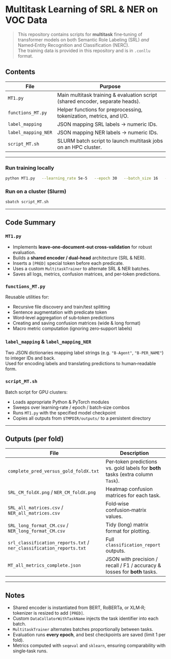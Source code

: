 # Multitask Learning of SRL & NER on VOC Data

> This repository contains scripts for **multitask** fine‑tuning of transformer models on both Semantic Role Labeling (SRL) *and* Named‑Entity Recognition and Classification (NERC).  
> The training data is provided in this repository and is in `.conllu` format.

## Contents

| File | Purpose |
|------|---------|
| `MT1.py` | Main multitask training & evaluation script (shared encoder, separate heads). |
| `functions_MT.py` | Helper functions for preprocessing, tokenization, metrics, and I/O. |
| `label_mapping` | JSON mapping SRL labels → numeric IDs. |
| `label_mapping_NER` | JSON mapping NER labels → numeric IDs. |
| `script_MT.sh` | SLURM batch script to launch multitask jobs on an HPC cluster. |

---

### Run training locally
```bash
python MT1.py   --learning_rate 5e-5   --epoch 30   --batch_size 16   --model_checkpoint "xlm-roberta-base"   --model_type XLM-R
```

### Run on a cluster (Slurm)
```bash
sbatch script_MT.sh
```

---

## Code Summary

### `MT1.py`
* Implements **leave‑one‑document‑out cross‑validation** for robust evaluation.  
* Builds a **shared encoder / dual‑head** architecture (SRL & NER).  
* Inserts a `[PRED]` special token before each predicate.  
* Uses a custom `MultitaskTrainer` to alternate SRL & NER batches.  
* Saves all logs, metrics, confusion matrices, and per‑token predictions.

### `functions_MT.py`
Reusable utilities for:
* Recursive file discovery and train/test splitting  
* Sentence augmentation with predicate token  
* Word‑level aggregation of sub‑token predictions  
* Creating and saving confusion matrices (wide & long format)  
* Macro metric computation (ignoring zero‑support labels)

### `label_mapping` & `label_mapping_NER`
Two JSON dictionaries mapping label strings (e.g. `"B-Agent"`, `"B-PER_NAME"`) to integer IDs and back.  
Used for encoding labels and translating predictions to human‑readable form.

### `script_MT.sh`
Batch script for GPU clusters:
* Loads appropriate Python & PyTorch modules  
* Sweeps over learning‑rate / epoch / batch‑size combos  
* Runs `MT1.py` with the specified model checkpoint  
* Copies all outputs from `$TMPDIR/outputs/` to a persistent directory

---

## Outputs (per fold)

| File | Description |
|------|-------------|
| `complete_pred_versus_gold_foldX.txt` | Per‑token predictions vs. gold labels for **both** tasks (extra column `Task`). |
| `SRL_CM_foldX.png` / `NER_CM_foldX.png` | Heatmap confusion matrices for each task. |
| `SRL_all_matrices.csv` / `NER_all_matrices.csv` | Fold‑wise confusion‑matrix values. |
| `SRL_long_format_CM.csv` / `NER_long_format_CM.csv` | Tidy (long) matrix format for plotting. |
| `srl_classification_reports.txt` / `ner_classification_reports.txt` | Full `classification_report` outputs. |
| `MT_all_metrics_complete.json` | JSON with precision / recall / F1 / accuracy & losses for **both** tasks. |

---

## Notes
* Shared encoder is instantiated from BERT, RoBERTa, or XLM‑R; tokenizer is resized to add `[PRED]`.  
* Custom `DataCollatorWithTaskName` injects the task identifier into each batch.  
* `MultitaskTrainer` alternates batches proportionally between tasks.  
* Evaluation runs **every epoch**, and best checkpoints are saved (limit 1 per fold).  
* Metrics computed with `seqeval` and `sklearn`, ensuring comparability with single‑task runs.

